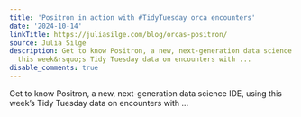 ```yaml
---
title: 'Positron in action with #TidyTuesday orca encounters'
date: '2024-10-14'
linkTitle: https://juliasilge.com/blog/orcas-positron/
source: Julia Silge
description: Get to know Positron, a new, next-generation data science IDE, using
  this week&rsquo;s Tidy Tuesday data on encounters with ...
disable_comments: true
---
```

Get to know Positron, a new, next-generation data science IDE, using this week&rsquo;s Tidy Tuesday data on encounters with ...
